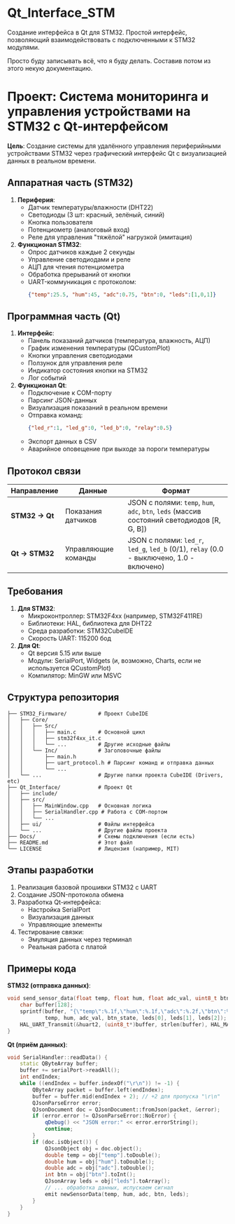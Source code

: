 # Qt_Interface_STM
Создание интерфейса в Qt для STM32. Простой интерфейс, позволяющий взаимодействовать с подключенными к STM32 модулями.

Просто буду записывать всё, что я буду делать. Составив потом из этого некую документацию.

# Проект: Система мониторинга и управления устройствами на STM32 с Qt-интерфейсом
**Цель**: Создание системы для удалённого управления периферийными устройствами STM32 через графический интерфейс Qt с визуализацией данных в реальном времени.
## Аппаратная часть (STM32)
1. **Периферия**:
   - Датчик температуры/влажности (DHT22)
   - Светодиоды (3 шт: красный, зелёный, синий)
   - Кнопка пользователя
   - Потенциометр (аналоговый вход)
   - Реле для управления "тяжёлой" нагрузкой (имитация)
2. **Функционал STM32**:
   - Опрос датчиков каждые 2 секунды
   - Управление светодиодами и реле
   - АЦП для чтения потенциометра
   - Обработка прерываний от кнопки
   - UART-коммуникация с протоколом:
     ```json
     {"temp":25.5, "hum":45, "adc":0.75, "btn":0, "leds":[1,0,1]}
     ```
## Программная часть (Qt)
1. **Интерфейс**:
   - Панель показаний датчиков (температура, влажность, АЦП)
   - График изменения температуры (QCustomPlot)
   - Кнопки управления светодиодами
   - Ползунок для управления реле
   - Индикатор состояния кнопки на STM32
   - Лог событий
2. **Функционал Qt**:
   - Подключение к COM-порту
   - Парсинг JSON-данных
   - Визуализация показаний в реальном времени
   - Отправка команд:
     ```json
     {"led_r":1, "led_g":0, "led_b":0, "relay":0.5}
     ```
   - Экспорт данных в CSV
   - Аварийное оповещение при выходе за пороги температуры
## Протокол связи
| Направление | Данные | Формат |
|-------------|--------|--------|
| **STM32 → Qt** | Показания датчиков | JSON с полями: `temp`, `hum`, `adc`, `btn`, `leds` (массив состояний светодиодов [R, G, B]) |
| **Qt → STM32** | Управляющие команды | JSON с полями: `led_r`, `led_g`, `led_b` (0/1), `relay` (0.0 - выключено, 1.0 - включено) |
## Требования
1. **Для STM32**:
   - Микроконтроллер: STM32F4xx (например, STM32F411RE)
   - Библиотеки: HAL, библиотека для DHT22
   - Среда разработки: STM32CubeIDE
   - Скорость UART: 115200 бод
2. **Для Qt**:
   - Qt версия 5.15 или выше
   - Модули: SerialPort, Widgets (и, возможно, Charts, если не используется QCustomPlot)
   - Компилятор: MinGW или MSVC
## Структура репозитория
```
├── STM32_Firmware/          # Проект CubeIDE
│   ├── Core/
│   │   ├── Src/
│   │   │   ├── main.c       # Основной цикл
│   │   │   ├── stm32f4xx_it.c
│   │   │   └── ...          # Другие исходные файлы
│   │   └── Inc/             # Заголовочные файлы
│   │       ├── main.h
│   │       ├── uart_protocol.h # Парсинг команд и отправка данных
│   │       └── ...
│   └── ...                  # Другие папки проекта CubeIDE (Drivers, etc)
├── Qt_Interface/            # Проект Qt
│   ├── include/             
│   ├── src/
│   │   ├── MainWindow.cpp   # Основная логика
│   │   ├── SerialHandler.cpp # Работа с COM-портом
│   │   └── ... 
│   ├── ui/                  # Файлы интерфейса
│   └── ...                  # Другие файлы проекта
├── Docs/                    # Схемы подключения (если есть)
├── README.md                # Этот файл
└── LICENSE                  # Лицензия (например, MIT)
```
## Этапы разработки
1. Реализация базовой прошивки STM32 с UART
2. Создание JSON-протокола обмена
3. Разработка Qt-интерфейса:
   - Настройка SerialPort
   - Визуализация данных
   - Управляющие элементы
4. Тестирование связки:
   - Эмуляция данных через терминал
   - Реальная работа с платой
## Примеры кода
**STM32 (отправка данных)**:
```c
void send_sensor_data(float temp, float hum, float adc_val, uint8_t btn_state, uint8_t *leds) {
    char buffer[128];
    sprintf(buffer, "{\"temp\":%.1f,\"hum\":%.1f,\"adc\":%.2f,\"btn\":%d,\"leds\":[%d,%d,%d]}\r\n",
            temp, hum, adc_val, btn_state, leds[0], leds[1], leds[2]);
    HAL_UART_Transmit(&huart2, (uint8_t*)buffer, strlen(buffer), HAL_MAX_DELAY);
}
```
**Qt (приём данных)**:
```cpp
void SerialHandler::readData() {
    static QByteArray buffer;
    buffer += serialPort->readAll();
    int endIndex;
    while ((endIndex = buffer.indexOf("\r\n")) != -1) {
        QByteArray packet = buffer.left(endIndex);
        buffer = buffer.mid(endIndex + 2); // +2 для пропуска "\r\n"
        QJsonParseError error;
        QJsonDocument doc = QJsonDocument::fromJson(packet, &error);
        if (error.error != QJsonParseError::NoError) {
            qDebug() << "JSON error:" << error.errorString();
            continue;
        }
        if (doc.isObject()) {
            QJsonObject obj = doc.object();
            double temp = obj["temp"].toDouble();
            double hum = obj["hum"].toDouble();
            double adc = obj["adc"].toDouble();
            int btn = obj["btn"].toInt();
            QJsonArray leds = obj["leds"].toArray();
            // ... обработка данных, испускаем сигнал
            emit newSensorData(temp, hum, adc, btn, leds);
        }
    }
}
```
